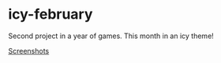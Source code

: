 # icy-february
Second project in a year of games. This month in an icy theme!

[Screenshots](PROGRESS.md)
